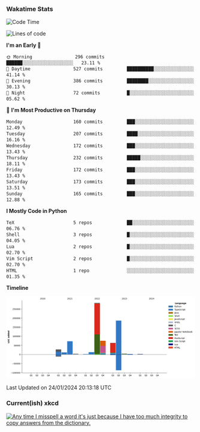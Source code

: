 ### Wakatime Stats
<!--START_SECTION:waka-->
![Code Time](http://img.shields.io/badge/Code%20Time-2%2C307%20hrs%2027%20mins-blue)

![Lines of code](https://img.shields.io/badge/From%20Hello%20World%20I%27ve%20Written-743.1%20thousand%20lines%20of%20code-blue)

**I'm an Early 🐤** 

```text
🌞 Morning                296 commits         ██████░░░░░░░░░░░░░░░░░░░   23.11 % 
🌆 Daytime                527 commits         ██████████░░░░░░░░░░░░░░░   41.14 % 
🌃 Evening                386 commits         ████████░░░░░░░░░░░░░░░░░   30.13 % 
🌙 Night                  72 commits          █░░░░░░░░░░░░░░░░░░░░░░░░   05.62 % 
```
📅 **I'm Most Productive on Thursday** 

```text
Monday                   160 commits         ███░░░░░░░░░░░░░░░░░░░░░░   12.49 % 
Tuesday                  207 commits         ████░░░░░░░░░░░░░░░░░░░░░   16.16 % 
Wednesday                172 commits         ███░░░░░░░░░░░░░░░░░░░░░░   13.43 % 
Thursday                 232 commits         █████░░░░░░░░░░░░░░░░░░░░   18.11 % 
Friday                   172 commits         ███░░░░░░░░░░░░░░░░░░░░░░   13.43 % 
Saturday                 173 commits         ███░░░░░░░░░░░░░░░░░░░░░░   13.51 % 
Sunday                   165 commits         ███░░░░░░░░░░░░░░░░░░░░░░   12.88 % 
```


**I Mostly Code in Python** 

```text
TeX                      5 repos             ██░░░░░░░░░░░░░░░░░░░░░░░   06.76 % 
Shell                    3 repos             █░░░░░░░░░░░░░░░░░░░░░░░░   04.05 % 
Lua                      2 repos             █░░░░░░░░░░░░░░░░░░░░░░░░   02.70 % 
Vim Script               2 repos             █░░░░░░░░░░░░░░░░░░░░░░░░   02.70 % 
HTML                     1 repo              ░░░░░░░░░░░░░░░░░░░░░░░░░   01.35 % 
```



**Timeline**

![Lines of Code chart](https://raw.githubusercontent.com/joshuajeschek/joshuajeschek/main/assets/bar_graph.png)


 Last Updated on 24/01/2024 20:13:18 UTC
<!--END_SECTION:waka-->

### Current(ish) xkcd
<a id="xkcd-a" title="Any time I misspell a word it's just because I have too much integrity to copy answers from the dictionary." href="https://www.xkcd.com" target="_blank">
        <img align="center" id="xkcd-img" src="https://imgs.xkcd.com/comics/spelling.png" alt="Any time I misspell a word it's just because I have too much integrity to copy answers from the dictionary." height=300 />
</a>
